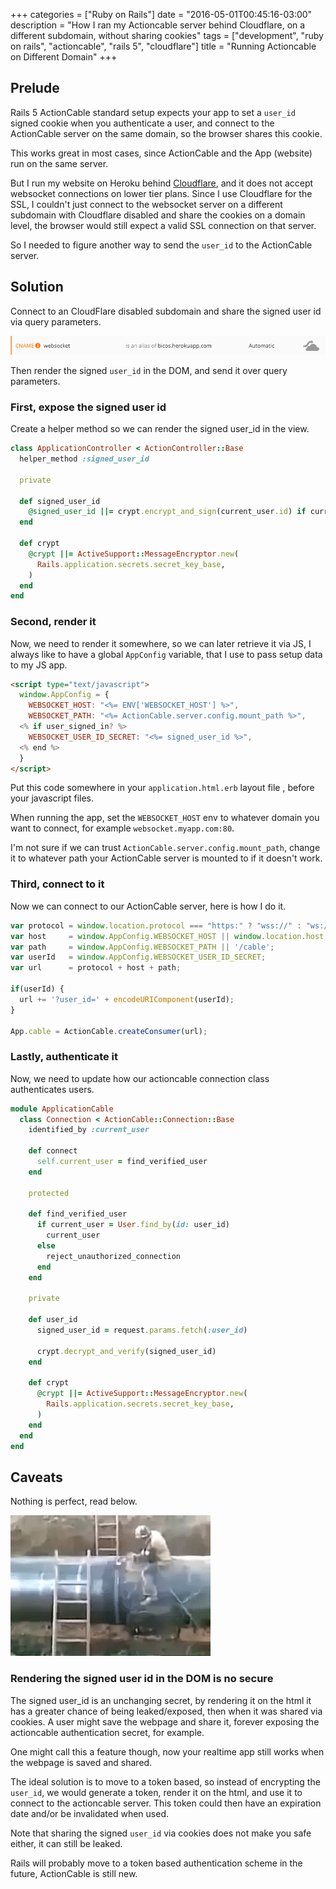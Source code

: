 +++
categories = ["Ruby on Rails"]
date = "2016-05-01T00:45:16-03:00"
description = "How I ran my Actioncable server behind Cloudflare, on a different subdomain, without sharing cookies"
tags = ["development", "ruby on rails", "actioncable", "rails 5", "cloudflare"]
title = "Running Actioncable on Different Domain"
+++

## Prelude

Rails 5 ActionCable standard setup expects your app to set a `user_id` signed cookie when you
authenticate a user, and connect to the ActionCable server on the same domain, so the browser shares this cookie.

This works great in most cases, since ActionCable and the App (website) run on the same server.

But I run my website on Heroku behind [Cloudflare](https://www.cloudflare.com/), and it does not accept websocket connections on lower
tier plans. Since I use Cloudflare for the SSL, I couldn't just connect to the websocket server on a different subdomain with Cloudflare
disabled and share the cookies on a domain level, the browser would still expect a valid SSL connection on that server.

So I needed to figure another way to send the `user_id` to the ActionCable server.

## Solution

Connect to an CloudFlare disabled subdomain and share the signed user id via query parameters.

![cloudflare disabled subdomain image](/images/refs/disabled-cloudflare-subdomain.png)

Then render the signed `user_id` in the DOM, and send it over query parameters.

### First, expose the signed user id

Create a helper method so we can render the signed user_id in the view.

```ruby
class ApplicationController < ActionController::Base
  helper_method :signed_user_id

  private

  def signed_user_id
    @signed_user_id ||= crypt.encrypt_and_sign(current_user.id) if current_user
  end

  def crypt
    @crypt ||= ActiveSupport::MessageEncryptor.new(
      Rails.application.secrets.secret_key_base,
    )
  end
end
```

### Second, render it

Now, we need to render it somewhere, so we can later retrieve it via JS, I always like
to have a global `AppConfig` variable, that I use to pass setup data to my JS app.

```html
<script type="text/javascript">
  window.AppConfig = {
    WEBSOCKET_HOST: "<%= ENV['WEBSOCKET_HOST'] %>",
    WEBSOCKET_PATH: "<%= ActionCable.server.config.mount_path %>",
  <% if user_signed_in? %>
    WEBSOCKET_USER_ID_SECRET: "<%= signed_user_id %>",
  <% end %>
  }
</script>
```

Put this code somewhere in your `application.html.erb` layout file , before your javascript files.

When running the app, set the `WEBSOCKET_HOST` env to whatever domain you want to connect, for example `websocket.myapp.com:80`.

I'm not sure if we can trust `ActionCable.server.config.mount_path`, change it to whatever path your
ActionCable server is mounted to if it doesn't work.

### Third, connect to it

Now we can connect to our ActionCable server, here is how I do it.

```js
var protocol = window.location.protocol === "https:" ? "wss://" : "ws://";
var host     = window.AppConfig.WEBSOCKET_HOST || window.location.host;
var path     = window.AppConfig.WEBSOCKET_PATH || '/cable';
var userId   = window.AppConfig.WEBSOCKET_USER_ID_SECRET;
var url      = protocol + host + path;

if(userId) {
  url += '?user_id=' + encodeURIComponent(userId);
}

App.cable = ActionCable.createConsumer(url);
```

### Lastly, authenticate it

Now, we need to update how our actioncable connection class authenticates users.

```ruby
module ApplicationCable
  class Connection < ActionCable::Connection::Base
    identified_by :current_user

    def connect
      self.current_user = find_verified_user
    end

    protected

    def find_verified_user
      if current_user = User.find_by(id: user_id)
        current_user
      else
        reject_unauthorized_connection
      end
    end

    private

    def user_id
      signed_user_id = request.params.fetch(:user_id)

      crypt.decrypt_and_verify(signed_user_id)
    end

    def crypt
      @crypt ||= ActiveSupport::MessageEncryptor.new(
        Rails.application.secrets.secret_key_base,
      )
    end
  end
end
```

## Caveats

Nothing is perfect, read below.

![funny gif](/images/gifs/welding-accident.gif)

### Rendering the signed user id in the DOM is no secure

The signed user_id is an unchanging secret, by rendering it on the html it has a greater
chance of being leaked/exposed, then when it was shared via cookies. A user might save the
webpage and share it, forever exposing the actioncable authentication secret, for example.

One might call this a feature though, now your realtime app still works when the webpage is saved and shared.

The ideal solution is to move to a token based, so instead of encrypting the `user_id`, we would generate
a token, render it on the html, and use it to connect to the actioncable server. This token could then
have an expiration date and/or be invalidated when used.

Note that sharing the signed `user_id` via cookies does not make you safe either, it can still be leaked.

Rails will probably move to a token based authentication scheme in the future, ActionCable is still new.

